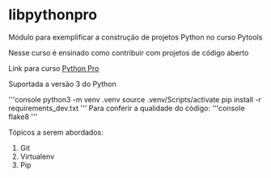 # libpythonpro
Módulo para exemplificar a construção de projetos Python no curso Pytools

Nesse curso é ensinado como contribuir com projetos de código aberto

Link para curso [Python Pro](https://plataforma.dev.pro.br/)

Suportada a versão 3 do Python

'''console
python3 -m venv .venv
source .venv/Scripts/activate
pip install -r requirements_dev.txt
'''
Para conferir a qualidade do código:
'''console 
flake8
'''


Tópicos a serem abordados:
1. Git
2. Virtualenv
3. Pip